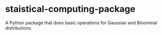 # staistical-computing-package
A Python package that does basic operations for Gaussian and Binominal distributions.

